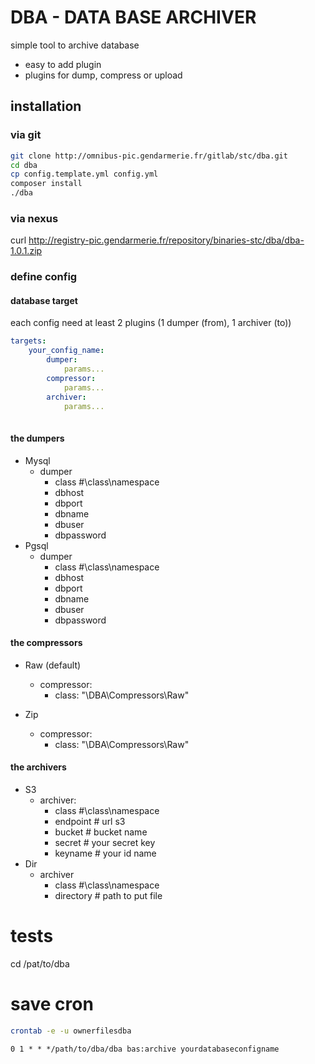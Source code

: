 # DBA - DATA BASE ARCHIVER

simple tool to archive database

- easy to add plugin
- plugins for dump, compress or upload

## installation
### via git
```bash
git clone http://omnibus-pic.gendarmerie.fr/gitlab/stc/dba.git
cd dba
cp config.template.yml config.yml
composer install
./dba
```
### via nexus
curl http://registry-pic.gendarmerie.fr/repository/binaries-stc/dba/dba-1.0.1.zip

### define config

#### database target

each config need at least 2 plugins (1 dumper (from), 1 archiver (to))

```yml
targets:
    your_config_name:
        dumper:
            params...
        compressor:
            params...
        archiver:
            params...
        
```

#### the dumpers

- Mysql
    - dumper
        - class #\\class\\namespace
        - dbhost
        - dbport
        - dbname
        - dbuser
        - dbpassword
- Pgsql
    - dumper
        - class #\\class\\namespace    
        - dbhost
        - dbport
        - dbname
        - dbuser
        - dbpassword

#### the compressors

- Raw (default)
    - compressor:
        - class: "\\DBA\\Compressors\\Raw"
               
- Zip
    - compressor:
        - class: "\\DBA\\Compressors\\Raw"
#### the archivers
  
- S3
    - archiver:
        - class #\\class\\namespace    
        - endpoint # url s3
        - bucket # bucket name
        - secret # your secret key
        - keyname # your id name
- Dir
    - archiver
        - class #\\class\\namespace    
        - directory # path to put file
        
      
# tests
cd /pat/to/dba
      
        
# save cron
```bash
crontab -e -u ownerfilesdba
```

```crontab 
0 1 * * */path/to/dba/dba bas:archive yourdatabaseconfigname
```

``` 
        